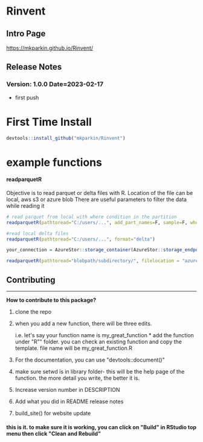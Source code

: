 
# Rinvent
## Intro Page
https://mkparkin.github.io/Rinvent/

## Release Notes

### Version: 1.0.0 Date=2023-02-17
-   first push



# First Time Install

``` r
devtools::install_github("mkparkin/Rinvent")
```
# example functions 
#### readparquetR
Objective is to read parquet or delta files with R.
Location of the file can be local, aws s3 or azure blob
There are useful parameters to filter the data while reading it
``` r
# read parquet from local with where condition in the partition
readparquetR(pathtoread="C:/users/...", add_part_names=F, sample=F, where="sku=1 & store=1", partition="2022")

#read local delta files
readparquetR(pathtoread="C:/users/...", format="delta")

your_connection = AzureStor::storage_container(AzureStor::storage_endpoint(your_link, key=your_key), "your_container")

readparquetR(pathtoread="blobpath/subdirectory/", filelocation = "azure", format="delta", containerconnection = your_connection) 

```



## Contributing

------------------------------------------------------------------------

**How to contribute to this package?**

1.  clone the repo

2.  when you add a new function, there will be three edits.

    i.e. let's say your function name is my_great_function \* add the
    function under "R"" folder. you can check an existing function and
    copy the template. file name will be my_great_function.R

3.  For the documentation, you can use "devtools::document()"

4.  make sure setwd is in library folder- this will be the help page of
    the function. the more detail you write, the better it is.

5.  Increase version number in DESCRIPTION

6.  Add what you did in README release notes

7.  build_site() for website update

#### this is it. to make sure it is working, you can click on "Build" in RStudio top menu then click "Clean and Rebuild"
